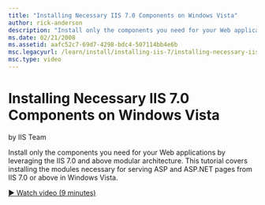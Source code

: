 ```yaml
---
title: "Installing Necessary IIS 7.0 Components on Windows Vista"
author: rick-anderson
description: "Install only the components you need for your Web applications by leveraging the IIS 7.0 and above modular architecture. This tutorial covers installing the..."
ms.date: 02/21/2008
ms.assetid: aafc52c7-69d7-4298-bdc4-507114bb4e6b
msc.legacyurl: /learn/install/installing-iis-7/installing-necessary-iis-components-on-windows-vista
msc.type: video
---
```

Installing Necessary IIS 7.0 Components on Windows Vista
====================
by IIS Team

Install only the components you need for your Web applications by leveraging the IIS 7.0 and above modular architecture. This tutorial covers installing the modules necessary for serving ASP and ASP.NET pages from IIS 7.0 or above in Windows Vista. 

[&#9654; Watch video (9 minutes)](https://channel9.msdn.com/Blogs/IIS-NET-Site-Videos/Installing-Necessary-IIS-70-Components-on-Windows-Vista)